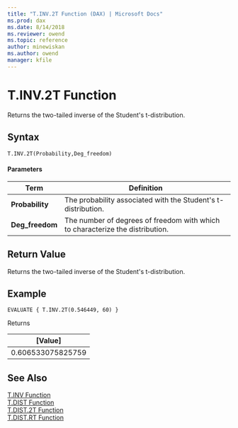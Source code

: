 ```yaml
---
title: "T.INV.2T Function (DAX) | Microsoft Docs"
ms.prod: dax
ms.date: 8/14/2018
ms.reviewer: owend
ms.topic: reference
author: minewiskan
ms.author: owend
manager: kfile
---
```

# T.INV.2T Function
Returns the two-tailed inverse of the Student's t-distribution.
 
  
## Syntax  
  
```  
T.INV.2T(Probability,Deg_freedom)
```  
  
#### Parameters  
  
|Term|Definition|  
|--------|--------------|  
|**Probability**|The probability associated with the Student's t-distribution.|  
|**Deg_freedom** |The number of degrees of freedom with which to characterize the distribution.|
  
## Return Value  
Returns the two-tailed inverse of the Student's t-distribution. 
  
## Example  
  
```  
EVALUATE { T.INV.2T(0.546449, 60) }
```  
Returns

|[Value]  |
|---------|
|0.606533075825759    |


## See Also  

[T.INV Function](t-inv-dax.md)   
[T.DIST Function](t-dist-dax.md)   
[T.DIST.2T Function](t-dist-2t-dax.md)   
[T.DIST.RT Function](t-dist-rt-dax.md)   


  

